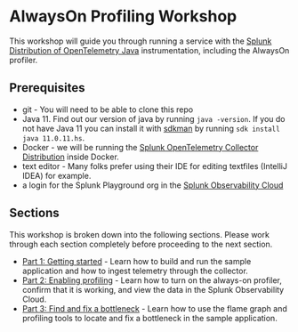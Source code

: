 # AlwaysOn Profiling Workshop

This workshop will guide you through running a service with the 
[Splunk Distribution of OpenTelemetry Java](https://github.com/signalfx/splunk-otel-java)
instrumentation, including the AlwaysOn profiler.

## Prerequisites

* git - You will need to be able to clone this repo
* Java 11. Find out our version of java by running `java -version`. If you do not have Java 11 you can install it with [sdkman](https://sdkman.io/install) by running `sdk install java 11.0.11.hs`.
* Docker - we will be running the [Splunk OpenTelemetry Collector Distribution](https://github.com/signalfx/splunk-otel-collector) inside Docker.
* text editor - Many folks prefer using their IDE for editing textfiles (IntelliJ IDEA) for example.
* a login for the Splunk Playground org in the [Splunk Observability Cloud](https://app.signalfx.com/)

## Sections

This workshop is broken down into the following sections. Please work through each
section completely before proceeding to the next section.

* [Part 1: Getting started](docs/01_getting_started.md) - Learn how to build and run the 
sample application and how to ingest telemetry through the collector.
* [Part 2: Enabling profiling](docs/02_enable_profiler.md) - Learn how to turn on the always-on profiler, confirm
that it is working, and view the data in the Splunk Observability Cloud.
* [Part 3: Find and fix a bottleneck](docs/03_find_and_fix_slowness.md) - Learn how to use the flame graph and profiling tools to 
locate and fix a bottleneck in the sample application.
